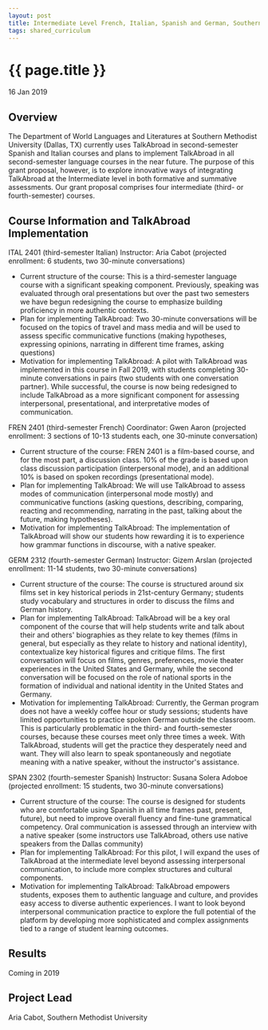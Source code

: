 ```yaml
---
layout: post
title: Intermediate Level French, Italian, Spanish and German, Southern Methodist University
tags: shared_curriculum
---
```


# {{ page.title }}

16 Jan 2019

## Overview
The Department of World Languages and Literatures at Southern Methodist University (Dallas, TX) currently uses TalkAbroad in second-semester Spanish and Italian courses and plans to implement TalkAbroad in all second-semester language courses in the near future. The purpose of this grant proposal, however, is to explore innovative ways of integrating TalkAbroad at the Intermediate level in both formative and summative assessments. Our grant proposal comprises four intermediate (third- or fourth-semester) courses.

## Course Information and TalkAbroad Implementation
ITAL 2401 (third-semester Italian)
Instructor: Aria Cabot
(projected enrollment: 6 students, two 30-minute conversations)
* Current structure of the course: This is a third-semester language course with a significant speaking component. Previously, speaking was evaluated through oral presentations but over the past two semesters we have begun redesigning the course to emphasize building proficiency in more authentic contexts.
* Plan for implementing TalkAbroad: Two 30-minute conversations will be focused on the topics of travel and mass media and will be used to assess specific communicative functions (making hypotheses, expressing opinions, narrating in different time frames, asking questions)
* Motivation for implementing TalkAbroad: A pilot with TalkAbroad was implemented in this course in Fall 2019, with students completing 30-minute conversations in pairs (two students with one conversation partner). While successful, the course is now being redesigned to include TalkAbroad as a more significant component for assessing interpersonal, presentational, and interpretative modes of communication.

FREN 2401 (third-semester French)
Coordinator: Gwen Aaron
(projected enrollment: 3 sections of 10-13 students each, one 30-minute conversation)
* Current structure of the course: FREN 2401 is a film-based course, and for the most part, a discussion class. 10% of the grade is based upon class discussion participation (interpersonal mode), and an additional 10% is based on spoken recordings (presentational mode).
* Plan for implementing TalkAbroad: We will use TalkAbroad to assess modes of communication (interpersonal mode mostly) and communicative functions (asking questions, describing, comparing, reacting and recommending, narrating in the past, talking about the future, making hypotheses).
* Motivation for implementing TalkAbroad: The implementation of TalkAbroad will show our students how rewarding it is to experience how grammar functions in discourse, with a native speaker.

GERM 2312 (fourth-semester German)
Instructor: Gizem Arslan
(projected enrollment: 11-14 students, two 30-minute conversations)
* Current structure of the course: The course is structured around six films set in key historical periods in 21st-century Germany; students study vocabulary and structures in order to discuss the films and German history.
* Plan for implementing TalkAbroad: TalkAbroad will be a key oral component of the course that will help students write and talk about their and others' biographies as they relate to key themes (films in general, but especially as they relate to history and national identity), contextualize key historical figures and critique films. The first conversation will focus on films, genres, preferences, movie theater experiences in the United States and Germany, while the second conversation will be focused on the role of national sports in the formation of individual and national identity in the United States and Germany.
* Motivation for implementing TalkAbroad: Currently, the German program does not have a weekly coffee hour or study sessions; students have limited opportunities to practice spoken German outside the classroom. This is particularly problematic in the third- and fourth-semester courses, because these courses meet only three times a week. With TalkAbroad, students will get the practice they desperately need and want. They will also learn to speak spontaneously and negotiate meaning with a native speaker, without the instructor's assistance.

SPAN 2302 (fourth-semester Spanish)
Instructor: Susana Solera Adoboe
(projected enrollment: 15 students, two 30-minute conversations)
* Current structure of the course: The course is designed for students who are comfortable using Spanish in all time frames past, present, future), but need to improve overall fluency and fine-tune grammatical competency. Oral communication is assessed through an interview with a native speaker (some instructors use TalkAbroad, others use native speakers from the Dallas community)
* Plan for implementing TalkAbroad: For this pilot, I will expand the uses of TalkAbroad at the intermediate level beyond assessing interpersonal communication, to include more complex structures and cultural components.
* Motivation for implementing TalkAbroad: TalkAbroad empowers students, exposes them to authentic language and culture, and provides easy access to diverse authentic experiences. I want to look beyond interpersonal communication practice to explore the full potential of the platform by developing more sophisticated and complex assignments tied to a range of student learning outcomes. 

## Results

Coming in 2019

## Project Lead
Aria Cabot, Southern Methodist University